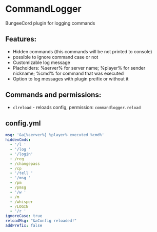 # CommandLogger
BungeeCord plugin for logging commands
## Features:
- Hidden commands (this commands will be not printed to console)
- possible to ignore command case or not
- Customizable log message
- Placholders: %server% for server name; %player% for sender nickname; %cmd% for command that was executed
- Option to log messages with plugin preifix or without it
## Commands and permissions:
- `clreload` - reloads config, permission: `commandlogger.reload`
## config.yml
```yaml
msg: '&a[%server%] %player% executed %cmd%'
hiddenCmds:
  - '/l '
  - '/log '
  - '/login'
  - /reg
  - /changepass
  - /cp
  - '/tell '
  - '/msg '
  - /pm
  - /pmsg
  - '/w '
  - /m
  - /whisper
  - /LOGIN
  - '/r '
ignoreCase: true
reloadMsg: "&aConfig reloaded!"
addPrefix: false
```
